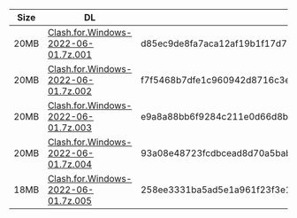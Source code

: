 |    Size   |     DL  | sha512sum |
|  ---  |  ---  |  ---  |
| 20MB | [Clash.for.Windows-2022-06-01.7z.001](https://cdn.jsdelivr.net/gh/appleians/cfw_m1@main/Clash.for.Windows-2022-06-01.7z.001) | d85ec9de8fa7aca12af19b1f17d75de5839f0f3909b681a7404ee76f11263e313a16944bf0973188722afbef2ce3f6848bb7bc593506e1b3fa34631310aff54b |
| 20MB | [Clash.for.Windows-2022-06-01.7z.002](https://cdn.jsdelivr.net/gh/appleians/cfw_m1@main/Clash.for.Windows-2022-06-01.7z.002) | f7f5468b7dfe1c960942d8716c3e54b2d690f424c6376fca6b8d42fc3567b87ff101d85585635f1795433bcd5af922110f6363effe6c4c2a54187636387072f7 |
| 20MB | [Clash.for.Windows-2022-06-01.7z.003](https://cdn.jsdelivr.net/gh/appleians/cfw_m1@main/Clash.for.Windows-2022-06-01.7z.003) | e9a8a88bb6f9284c211e0d66d8b19122d5738bcc3f7c6ebcdcf0ccc371f41750b05a02a73e8cac144be34bd3e675ec405eae6816247ec744e52f18c89598487c |
| 20MB | [Clash.for.Windows-2022-06-01.7z.004](https://cdn.jsdelivr.net/gh/appleians/cfw_m1@main/Clash.for.Windows-2022-06-01.7z.004) | 93a08e48723fcdbcead8d70a5bab348cc72287d4571480b6dbc8f668d3760b8906b9ac1575822292e3ea99996b5c77e21f51fbcf93a62e2c8bba65b7d7fa801c |
| 18MB | [Clash.for.Windows-2022-06-01.7z.005](https://cdn.jsdelivr.net/gh/appleians/cfw_m1@main/Clash.for.Windows-2022-06-01.7z.005) | 258ee3331ba5ad5e1a961f23f3e123776c012309d59e8de0c39a473304222a25f74fa018f8ea9030a268252aa1d637d3ba8aa386f67e6c124745378b3ac6e526 |
